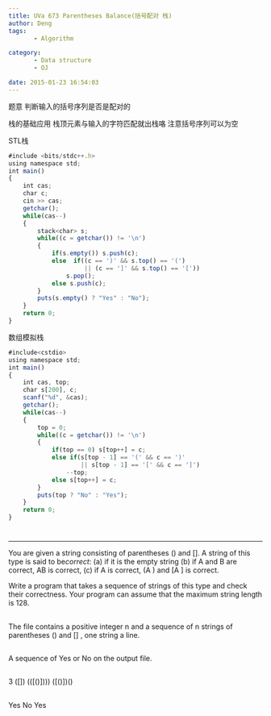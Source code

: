 ```yaml
---
title: UVa 673 Parentheses Balance(括号配对 栈)
author: Deng
tags: 
       - Algorithm

category: 
       - Data structure
       - OJ

date: 2015-01-23 16:54:03
---
```

题意 判断输入的括号序列是否是配对的

栈的基础应用 栈顶元素与输入的字符匹配就出栈咯 注意括号序列可以为空

STL栈

```js 
#include <bits/stdc++.h>
using namespace std;
int main()
{
    int cas;
    char c;
    cin >> cas;
    getchar();
    while(cas--)
    {
        stack<char> s;
        while((c = getchar()) != '\n')
        {
            if(s.empty()) s.push(c);
            else  if((c == ')' && s.top() == '(')
                     || (c == ']' && s.top() == '['))
                s.pop();
            else s.push(c);
        }
        puts(s.empty() ? "Yes" : "No");
    }
    return 0;
}
```
数组模拟栈

```js 
#include<cstdio>
using namespace std;
int main()
{
    int cas, top;
    char s[200], c;
    scanf("%d", &cas);
    getchar();
    while(cas--)
    {
        top = 0;
        while((c = getchar()) != '\n')
        {
            if(top == 0) s[top++] = c;
            else if(s[top - 1] == '(' && c == ')'
                    || s[top - 1] == '[' && c == ']')
                --top;
            else s[top++] = c;
        }
        puts(top ? "No" : "Yes");
    }
    return 0;
}
```

#

****

You are given a string consisting of parentheses () and []. A string of this type is said to be*correct*:
(a) if it is the empty string (b) if A and B are correct, AB is correct, (c) if A is correct, (A ) and [A ] is correct.

Write a program that takes a sequence of strings of this type and check their correctness. Your program can assume that the maximum string length is 128.

##

The file contains a positive integer n and a sequence of n strings of parentheses () and [] , one string a line.

##

A sequence of Yes or No on the output file.

##

3 ([]) (([()]))) ([()[]()])()

##

Yes No Yes